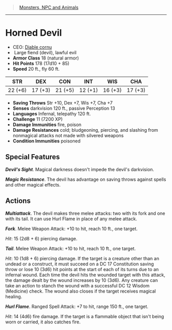 ﻿---
!MonsterItem
Family: MonsterVO
Type: fiend (devil)
Size: Large
Alignment: lawful evil
ArmorClass: 18 (natural armor)
HitPoints: 178 (17d10 + 85)
Speed: 20 ft., fly 60 ft.
Strength: 22 (+6)
Dexterity: 17 (+3)
Constitution: 21 (+5)
Intelligence: 12 (+1)
Wisdom: 16 (+3)
Charisma: 17 (+3)
SavingThrows: Str +10, Dex +7, Wis +7, Cha +7
DamageImmunities: fire, poison
ConditionImmunities: poisoned
DamageResistances: cold; bludgeoning, piercing, and slashing from nonmagical attacks not made with silvered weapons
Senses: darkvision 120 ft., passive Perception 13
Languages: Infernal, telepathy 120 ft.
Challenge: 11 (7200 XP)
Id: monsters_vo.md#horned-devil
ParentLink: monsters_vo.md#monsters-npc-and-animals
Name: Horned Devil
ParentName: Monsters, NPC and Animals
NameLevel: 1
AltName: '[Diable cornu](hd_monsters_diable_cornu.md)'
Attributes: {}
---
> [Monsters, NPC and Animals](srd_monsters.md)

---

# Horned Devil

- CEO: [Diable cornu](hd_monsters_diable_cornu.md)
-  Large fiend (devil), lawful evil
- **Armor Class** 18 (natural armor)
- **Hit Points** 178 (17d10 + 85)
- **Speed** 20 ft., fly 60 ft.

|STR|DEX|CON|INT|WIS|CHA|
|---|---|---|---|---|---|
|22 (+6)|17 (+3)|21 (+5)|12 (+1)|16 (+3)|17 (+3)|

- **Saving Throws** Str +10, Dex +7, Wis +7, Cha +7
- **Senses** darkvision 120 ft., passive Perception 13
- **Languages** Infernal, telepathy 120 ft.
- **Challenge** 11 (7200 XP)
- **Damage Immunities** fire, poison
- **Damage Resistances** cold; bludgeoning, piercing, and slashing from nonmagical attacks not made with silvered weapons
- **Condition Immunities** poisoned

## Special Features

**_Devil's Sight_**. Magical darkness doesn't impede the devil's darkvision.

**_Magic Resistance_**. The devil has advantage on saving throws against spells and other magical effects.

## Actions

**_Multiattack_**. The devil makes three melee attacks: two with its fork and one with its tail. It can use Hurl Flame in place of any melee attack.

**_Fork_**. Melee Weapon Attack: +10 to hit, reach 10 ft., one target.

_Hit_: 15 (2d8 + 6) piercing damage.

**_Tail_**. Melee Weapon Attack: +10 to hit, reach 10 ft., one target.

_Hit_: 10 (1d8 + 6) piercing damage. If the target is a creature other than an undead or a construct, it must succeed on a DC 17 Constitution saving throw or lose 10 (3d6) hit points at the start of each of its turns due to an infernal wound. Each time the devil hits the wounded target with this attack, the damage dealt by the wound increases by 10 (3d6). Any creature can take an action to stanch the wound with a successful DC 12 Wisdom (Medicine) check. The wound also closes if the target receives magical healing.

**_Hurl Flame_**. Ranged Spell Attack: +7 to hit, range 150 ft., one target.

_Hit_: 14 (4d6) fire damage. If the target is a flammable object that isn't being worn or carried, it also catches fire.

